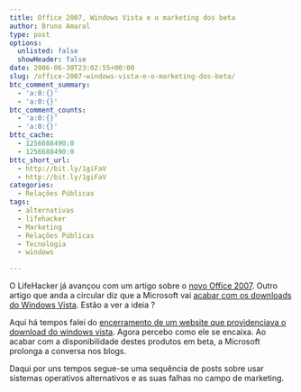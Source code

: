 ```yaml
---
title: Office 2007, Windows Vista e o marketing dos beta
author: Bruno Amaral
type: post
options:
  unlisted: false
  showHeader: false
date: 2006-06-30T23:02:55+00:00
slug: /office-2007-windows-vista-e-o-marketing-dos-beta/
btc_comment_summary:
  - 'a:0:{}'
  - 'a:0:{}'
btc_comment_counts:
  - 'a:0:{}'
  - 'a:0:{}'
bttc_cache:
  - 1256688490:0
  - 1256688490:0
bttc_short_url:
  - http://bit.ly/1giFaV
  - http://bit.ly/1giFaV
categories:
  - Relações Públicas
tags:
  - alternativas
  - lifehacker
  - Marketing
  - Relações Públicas
  - Tecnologia
  - windows

---
```

O LifeHacker já avançou com um artigo sobre o [novo Office 2007][1]. Outro artigo que anda a circular diz que a Microsoft vai [acabar com os downloads do Windows Vista][2]. Estão a ver a ideia ?

Aqui há tempos falei do [encerramento de um website que providenciava o download do windows vista][3]. Agora percebo como ele se encaixa. Ao acabar com a disponibilidade destes produtos em beta, a Microsoft prolonga a conversa nos blogs.

Daqui por uns tempos segue-se uma sequência de posts sobre usar sistemas operativos alternativos e as suas falhas no campo de marketing.

 [1]: http://lifehacker.com/software/microsoft-office-beta/test-drive-office-2007-184319.php "office 2007 beta"
 [2]: http://lifehacker.com/software/top/last-call-for-the-windows-vista-download-184435.php "last call for the windows vista download"
 [3]: http://www.brunoamaral.com/o-marketing-do-windows-vista/ "O marketing do windows vista"